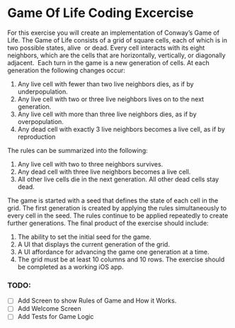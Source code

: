 # Game Of Life Coding Excercise 
For this exercise you will create an implementation of Conway’s Game of Life.
The Game of Life consists of a grid of square cells, each of which is in two possible states, alive  or dead. Every cell interacts with its eight neighbors, which are the cells that are horizontally, vertically, or diagonally adjacent. 
Each turn in the game is a new generation of cells. At each generation the following changes occur:

1. Any live cell with fewer than two live neighbors dies, as if by underpopulation.
2. Any live cell with two or three live neighbors lives on to the next generation.
3. Any live cell with more than three live neighbors dies, as if by overpopulation.
4. Any dead cell with exactly 3 live neighbors becomes a live cell, as if by reproduction

The rules can be summarized into the following:
1. Any live cell with two to three neighbors survives.
2. Any dead cell with three live neighbors becomes a live cell.
3. All other live cells die in the next generation. All other dead cells stay dead.

The game is started with a seed that defines the state of each cell in the grid. The first generation is created by applying the rules simultaneously to every cell in the seed. The rules continue to be applied repeatedly to create further generations.
The final product of the exercise should include:
1. The ability to set the initial seed for the game.
2. A UI that displays the current generation of the grid.
3. A UI affordance for advancing the game one generation at a time.
4. The grid must be at least 10 columns and 10 rows.
The exercise should be completed as a working iOS app.

### TODO:
- [ ] Add Screen to show Rules of Game and How it Works.
- [ ] Add Welcome Screen 
- [ ] Add Tests for Game Logic 
